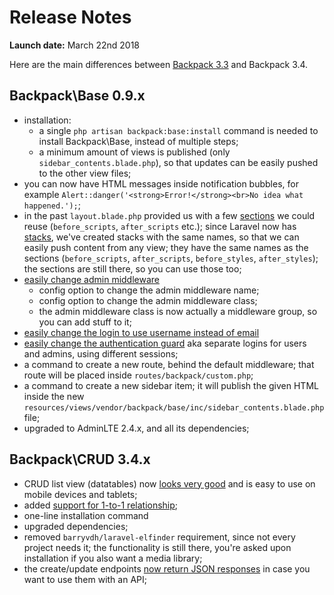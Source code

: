 # Release Notes

**Launch date:** March 22nd 2018

Here are the main differences between [Backpack 3.3](https://laravel-backpack.readme.io/v3.3/docs) and Backpack 3.4.

## Backpack\Base 0.9.x
- installation:
  - a single ```php artisan backpack:base:install``` command is needed to install Backpack\Base, instead of multiple steps;
  - a minimum amount of views is published (only ```sidebar_contents.blade.php```), so that updates can be easily pushed to the other view files;
- you can now have HTML messages inside notification bubbles, for example ```Alert::danger('<strong>Error!</strong><br>No idea what happened.');```;
- in the past ```layout.blade.php``` provided us with a few [sections](https://laravel.com/docs/5.6/blade#template-inheritance) we could reuse (```before_scripts```, ```after_scripts``` etc.); since Laravel now has [stacks](https://laravel.com/docs/5.6/blade#stacks), we've created stacks with the same names, so that we can easily push content from any view; they have the same names as the sections (```before_scripts```, ```after_scripts```, ```before_styles```, ```after_styles```); the sections are still there, so you can use those too;
- [easily change admin middleware](https://github.com/Laravel-Backpack/Base/pull/258)
   - config option to change the admin middleware name;
   - config option to change the admin middleware class;
   - the admin middleware class is now actually a middleware group, so you can add stuff to it;
- [easily change the login to use username instead of email](https://github.com/Laravel-Backpack/Base/pull/257) 
- [easily change the authentication guard](https://github.com/Laravel-Backpack/Base/pull/165) aka separate logins for users and admins, using different sessions;
- a command to create a new route, behind the default middleware; that route will be placed inside ```routes/backpack/custom.php```;
- a command to create a new sidebar item; it will publish the given HTML inside the new ```resources/views/vendor/backpack/base/inc/sidebar_contents.blade.php``` file;
- upgraded to AdminLTE 2.4.x, and all its dependencies;


## Backpack\CRUD 3.4.x

- CRUD list view (datatables) now [looks very good](https://github.com/Laravel-Backpack/CRUD/pull/1180#issuecomment-357522025) and is easy to use on mobile devices and tablets;
- added [support for 1-to-1 relationship](https://github.com/Laravel-Backpack/CRUD/pull/865);
- one-line installation command
- upgraded dependencies;
- removed ```barryvdh/laravel-elfinder``` requirement, since not every project needs it; the functionality is still there, you're asked upon installation if you also want a media library;
- the create/update endpoints [now return JSON responses](https://github.com/Laravel-Backpack/CRUD/pull/1249) in case you want to use them with an API;